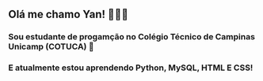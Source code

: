 ## Olá me chamo Yan! 🧑🏻‍💻
### Sou estudante de progamção no Colégio Técnico de Campinas Unicamp (COTUCA) 🚀
### E atualmente estou aprendendo Python, MySQL, HTML E CSS! 




<!--
**yanp836/yanp836** is a ✨ _special_ ✨ repository because its `README.md` (this file) appears on your GitHub profile.

Here are some ideas to get you started:

- 🔭 I’m currently working on ...
- 🌱 I’m currently learning ...
- 👯 I’m looking to collaborate on ...
- 🤔 I’m looking for help with ...
- 💬 Ask me about ...
- 📫 How to reach me: ...
- 😄 Pronouns: ...
- ⚡ Fun fact: ...
-->
